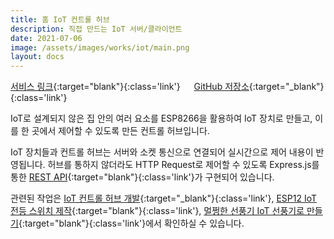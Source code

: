 ```yaml
---
title: 홈 IoT 컨트롤 허브
description: 직접 만드는 IoT 서버/클라이언트
date: 2021-07-06
image: /assets/images/works/iot/main.png
layout: docs
---
```

[서비스 링크](https://iot.luftaquila.io){:target="blank"}{:class='link'}
&emsp;
[GitHub 저장소](https://github.com/luftaquila/iot){:target="_blank"}{:class='link'}  

IoT로 설계되지 않은 집 안의 여러 요소를 ESP8266을 활용하여 IoT 장치로 만들고, 이를 한 곳에서 제어할 수 있도록 만든 컨트롤 허브입니다.

IoT 장치들과 컨트롤 허브는 서버와 소켓 통신으로 연결되어 실시간으로 제어 내용이 반영됩니다. 허브를 통하지 않더라도 HTTP Request로 제어할 수 있도록 Express.js를 통한 [REST API](https://luftaquila.io/docs/iot/){:target="blank"}{:class='link'}가 구현되어 있습니다.

관련된 작업은 [IoT 컨트롤 허브 개발](https://luftaquila.io/blog/dev/iot-switch-final/){:target="_blank"}{:class='link'}, [ESP12 IoT 전등 스위치 제작](https://luftaquila.io/blog/diy/esp12-iot-switch/){:target="blank"}{:class='link'}, [멀쩡한 선풍기 IoT 선풍기로 만들기](https://luftaquila.io/blog/diy/arduino-turn-fan-into-iot/){:target="blank"}{:class='link'}에서 확인하실 수 있습니다.